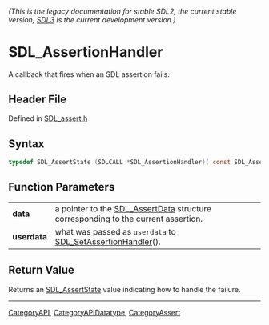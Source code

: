 ###### (This is the legacy documentation for stable SDL2, the current stable version; [SDL3](https://wiki.libsdl.org/SDL3/) is the current development version.)
# SDL_AssertionHandler

A callback that fires when an SDL assertion fails.

## Header File

Defined in [SDL_assert.h](https://github.com/libsdl-org/SDL/blob/SDL2/include/SDL_assert.h)

## Syntax

```c
typedef SDL_AssertState (SDLCALL *SDL_AssertionHandler)( const SDL_AssertData* data, void* userdata);
```

## Function Parameters

|              |                                                                                                     |
| ------------ | --------------------------------------------------------------------------------------------------- |
| **data**     | a pointer to the [SDL_AssertData](SDL_AssertData) structure corresponding to the current assertion. |
| **userdata** | what was passed as `userdata` to [SDL_SetAssertionHandler](SDL_SetAssertionHandler)().              |

## Return Value

Returns an [SDL_AssertState](SDL_AssertState) value indicating how to
handle the failure.

----
[CategoryAPI](CategoryAPI), [CategoryAPIDatatype](CategoryAPIDatatype), [CategoryAssert](CategoryAssert)

